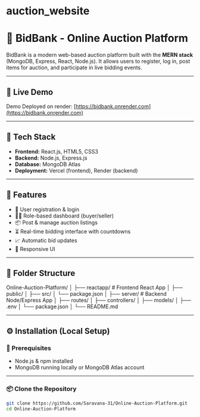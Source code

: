 # auction_website
# 🏦 BidBank - Online Auction Platform

BidBank is a modern web-based auction platform built with the **MERN stack** (MongoDB, Express, React, Node.js). It allows users to register, log in, post items for auction, and participate in live bidding events.

---

## 🔗 Live Demo

Demo Deployed on render: [https://bidbank.onrender.com](https://bidbank.onrender.com)


---

## 🧰 Tech Stack

- **Frontend:** React.js, HTML5, CSS3
- **Backend:** Node.js, Express.js
- **Database:** MongoDB Atlas
- **Deployment:** Vercel (frontend), Render (backend)

---

## 🎯 Features

- 👤 User registration & login
- 🧑‍⚖️ Role-based dashboard (buyer/seller)
- 📦 Post & manage auction listings
- ⏳ Real-time bidding interface with countdowns
- 📈 Automatic bid updates
- 🎨 Responsive UI

---

## 📁 Folder Structure

Online-Auction-Platform/
│
├── reactapp/ # Frontend React App
│ ├── public/
│ ├── src/
│ └── package.json
│
├── server/ # Backend Node/Express App
│ ├── routes/
│ ├── controllers/
│ ├── models/
│ ├── .env
│ └── package.json
│
└── README.md

---

## ⚙️ Installation (Local Setup)

### 🧾 Prerequisites

- Node.js & npm installed
- MongoDB running locally or MongoDB Atlas account

---

### 📦 Clone the Repository

```bash
git clone https://github.com/Saravana-31/Online-Auction-Platform.git
cd Online-Auction-Platform
